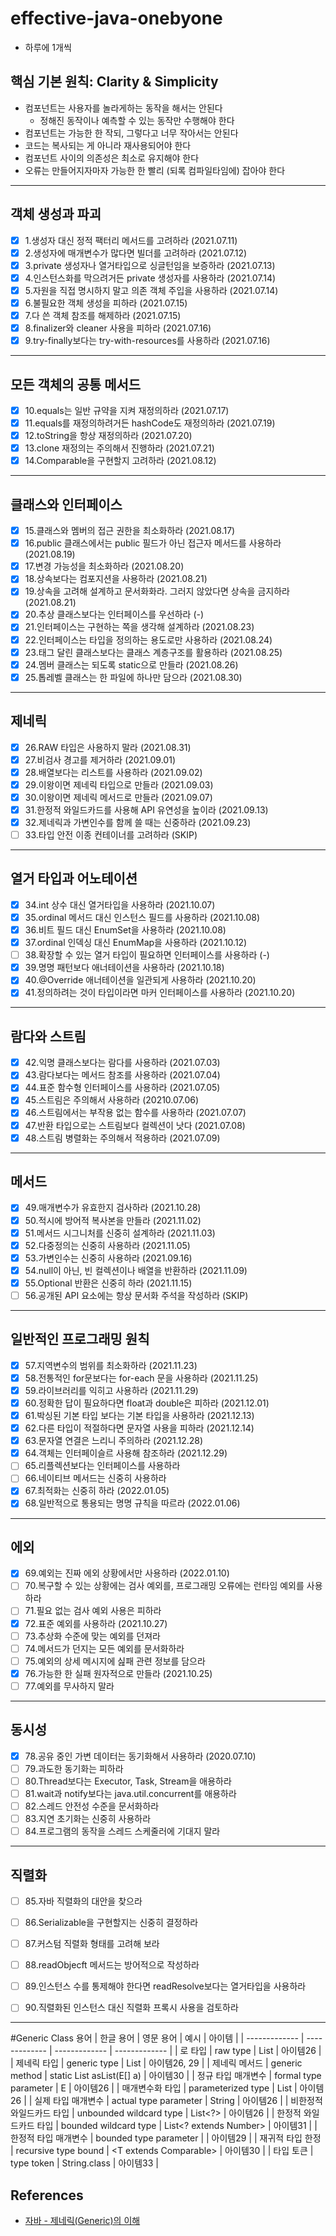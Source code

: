 # effective-java-onebyone
* 하루에 1개씩

## 핵심 기본 원칙: Clarity & Simplicity
* 컴포넌트는 사용자를 놀라게하는 동작을 해서는 안된다
  * 정해진 동작이나 예측할 수 있는 동작만 수행해야 한다
* 컴포넌트는 가능한 한 작되, 그렇다고 너무 작아서는 안된다
* 코드는 복사되는 게 아니라 재사용되어야 한다
* 컴포넌트 사이의 의존성은 최소로 유지해야 한다
* 오류는 만들어지자마자 가능한 한 빨리 (되록 컴파일타임에) 잡아야 한다

---
## 객체 생성과 파괴
- [x] 1.생성자 대신 정적 팩터리 메서드를 고려하라 (2021.07.11)
- [x] 2.생성자에 매개변수가 많다면 빌더를 고려하라 (2021.07.12)
- [x] 3.private 생성자나 열거타입으로 싱글턴임을 보증하라 (2021.07.13)
- [x] 4.인스턴스화를 막으려거든 private 생성자를 사용하라 (2021.07.14)
- [x] 5.자원을 직접 명시하지 말고 의존 객체 주입을 사용하라 (2021.07.14)
- [x] 6.불필요한 객체 생성을 피하라 (2021.07.15)
- [x] 7.다 쓴 객체 참조를 해제하라 (2021.07.15)
- [x] 8.finalizer와 cleaner 사용을 피하라 (2021.07.16)
- [x] 9.try-finally보다는 try-with-resources를 사용하라 (2021.07.16) 

---
## 모든 객체의 공통 메서드
- [x] 10.equals는 일반 규약을 지켜 재정의하라 (2021.07.17)
- [x] 11.equals를 재정의하려거든 hashCode도 재정의하라 (2021.07.19)
- [x] 12.toString을 항상 재정의하라 (2021.07.20)
- [x] 13.clone 재정의는 주의해서 진행하라 (2021.07.21)
- [x] 14.Comparable을 구현할지 고려하라 (2021.08.12)

---
## 클래스와 인터페이스
- [x] 15.클래스와 멤버의 접근 권한을 최소화하라 (2021.08.17)
- [x] 16.public 클래스에서는 public 필드가 아닌 접근자 메서드를 사용하라 (2021.08.19)
- [x] 17.변경 가능성을 최소화하라 (2021.08.20)
- [x] 18.상속보다는 컴포지션을 사용하라 (2021.08.21)
- [x] 19.상속을 고려해 설계하고 문서화화라. 그러지 않았다면 상속을 금지하라 (2021.08.21)
- [x] 20.추상 클래스보다는 인터페이스를 우선하라 (-)
- [x] 21.인터페이스는 구현하는 쪽을 생각해 설계하라 (2021.08.23)
- [x] 22.인터페이스는 타입을 정의하는 용도로만 사용하라 (2021.08.24)
- [x] 23.태그 달린 클래스보다는 클래스 계층구조를 활용하라 (2021.08.25)
- [x] 24.멤버 클래스는 되도록 static으로 만들라 (2021.08.26)
- [x] 25.톱레벨 클래스는 한 파일에 하나만 담으라 (2021.08.30)

---
## 제네릭
- [x] 26.RAW 타입은 사용하지 말라 (2021.08.31)
- [x] 27.비검사 경고를 제거하라 (2021.09.01)
- [x] 28.배열보다는 리스트를 사용하라 (2021.09.02)
- [x] 29.이왕이면 제네릭 타입으로 만들라 (2021.09.03)
- [x] 30.이왕이면 제네릭 메서드로 만들라 (2021.09.07)
- [x] 31.한정적 와일드카드를 사용해 API 유연성을 높이라 (2021.09.13)
- [x] 32.제네릭과 가변인수를 함께 쓸 때는 신중하라 (2021.09.23)
- [ ] 33.타입 안전 이종 컨테이너를 고려하라 (SKIP)

---
## 열거 타입과 어노테이션
- [x] 34.int 상수 대신 열거타입을 사용하라 (2021.10.07)
- [x] 35.ordinal 메서드 대신 인스턴스 필드를 사용하라 (2021.10.08)
- [x] 36.비트 필드 대신 EnumSet을 사용하라 (2021.10.08)
- [x] 37.ordinal 인덱싱 대신 EnumMap을 사용하라 (2021.10.12)
- [ ] 38.확장할 수 있는 열거 타입이 필요하면 인터페이스를 사용하라 (-)
- [x] 39.명명 패턴보다 애너테이션을 사용하라 (2021.10.18)
- [x] 40.@Override 애너테이션을 일관되게 사용하라 (2021.10.20)
- [x] 41.정의하려는 것이 타입이라면 마커 인터페이스를 사용하라 (2021.10.20)

---
## 람다와 스트림
- [x] 42.익명 클래스보다는 람다를 사용하라 (2021.07.03)
- [x] 43.람다보다는 메서드 참조를 사용하라 (2021.07.04)
- [x] 44.표준 함수형 인터페이스를 사용하라 (2021.07.05)
- [x] 45.스트림은 주의해서 사용하라 (20210.07.06)
- [x] 46.스트림에서는 부작용 없는 함수를 사용하라 (2021.07.07)
- [x] 47.반환 타입으로는 스트림보다 컬렉션이 낫다 (2021.07.08)
- [x] 48.스트림 병렬화는 주의해서 적용하라 (2021.07.09)

---
## 메서드
- [x] 49.매개변수가 유효한지 검사하라 (2021.10.28)
- [x] 50.적시에 방어적 복사본을 만들라 (2021.11.02)
- [x] 51.메서드 시그니처를 신중히 설계하라 (2021.11.03)
- [x] 52.다중정의는 신중히 사용하라 (2021.11.05)
- [x] 53.가변인수는 신중히 사용하라 (2021.09.16)
- [x] 54.null이 아닌, 빈 컬렉션이나 배열을 반환하라 (2021.11.09)
- [x] 55.Optional 반환은 신중히 하라 (2021.11.15)
- [ ] 56.공개된 API 요소에는 항상 문서화 주석을 작성하라 (SKIP)

---
## 일반적인 프로그래밍 원칙
- [x] 57.지역변수의 범위를 최소화하라 (2021.11.23)
- [x] 58.전통적인 for문보다는 for-each 문을 사용하라 (2021.11.25)
- [x] 59.라이브러리를 익히고 사용하라 (2021.11.29)
- [x] 60.정확한 답이 필요하다면 float과 double은 피하라 (2021.12.01)
- [x] 61.박싱된 기본 타입 보다는 기본 타입을 사용하라 (2021.12.13)
- [x] 62.다른 타입이 적절하다면 문자열 사용을 피하라 (2021.12.14)
- [x] 63.문자열 연결은 느리니 주의하라 (2021.12.28)
- [x] 64.객체는 인터페이슬르 사용해 참조하라 (2021.12.29)
- [ ] 65.리플렉션보다는 인터페이스를 사용하라
- [ ] 66.네이티브 메서드는 신중히 사용하라
- [x] 67.최적화는 신중히 하라 (2022.01.05)
- [x] 68.일반적으로 통용되는 명명 규칙을 따르라 (2022.01.06)

---
## 에외
- [x] 69.예외는 진짜 에외 상황에서만 사용하라 (2022.01.10)
- [ ] 70.복구할 수 있는 상황에는 검사 예외를, 프로그래밍 오류에는 런타임 예외를 사용하라
- [ ] 71.필요 없는 검사 예외 사용은 피하라
- [x] 72.표준 예외를 사용하라 (2021.10.27)
- [ ] 73.추상화 수준에 맞는 예외를 던져라
- [ ] 74.메서드가 던지는 모든 예외를 문서화하라
- [ ] 75.예외의 상세 메시지에 싪패 관련 정보를 담으라
- [x] 76.가능한 한 실패 원자적으로 만들라 (2021.10.25)
- [ ] 77.예외를 무사하지 말라

---
## 동시성
- [x]  78.공유 중인 가변 데이터는 동기화해서 사용하라 (2020.07.10)
- [ ]  79.과도한 동기화는 피하라
- [ ]  80.Thread보다는 Executor, Task, Stream을 애용하라
- [ ]  81.wait과 notify보다는 java.util.concurrent를 애용하라
- [ ]  82.스레드 안전성 수준을 문서화하라
- [ ]  83.지연 초기화는 신중히 사용하라
- [ ]  84.프로그램의 동작을 스레드 스케줄러에 기대지 말라

---
## 직렬화
- [ ]  85.자바 직렬화의 대안을 찾으라
- [ ]  86.Serializable을 구현할지는 신중히 결정하라
- [ ]  87.커스텀 직렬화 형태를 고려해 보라
- [ ]  88.readObjecft 메서드는 방어적으로 작성하라
- [ ]  89.인스턴스 수를 통제해야 한다면 readResolve보다는 열거타입을 사용하라
- [ ]  90.직렬화된 인스턴스 대신 직렬화 프록시 사용을 검토하라


---

#Generic Class 용어
| 한글 용어 | 영문 용어 | 예시 | 아이템 |
| ------------- | ------------- | ------------- | ------------- |
| 로 타입 | raw type | List | 아이템26 |
| 제네릭 타입 | generic type | List<E> | 아이템26, 29 |
| 제네릭 메서드 | generic method | static <E> List<E> asList(E[] a) | 아이템30 |
| 정규 타입 매개변수 | formal type parameter | E | 아이템26 |
| 매개변수화 타입 | parameterized type | List<String> | 아이템26 |
| 실제 타입 매개변수 | actual type parameter | String | 아이템26 |
| 비한정적 와일드카드 타입 | unbounded wildcard type | List<?> | 아이템26 |
| 한정적 와일드카드 타입 | bounded wildcard type | List<? extends Number> | 아이템31 |
| 한정적 타입 매개변수 | bounded type parameter | <E extends Number> | 아이템29 |
| 재귀적 타입 한정 | recursive type bound | <T extends Comparable<T>> | 아이템30 |
| 타입 토큰 | type token | String.class | 아이템33 |


## References
- [자바 - 제네릭(Generic)의 이해](https://st-lab.tistory.com/153)